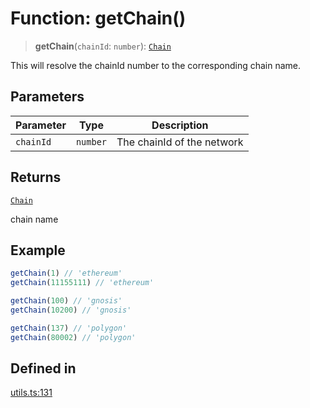 # Function: getChain()

> **getChain**(`chainId`: `number`): [`Chain`](/docs/packages/sdk/type-aliases/Chain.md)

This will resolve the chainId number to the corresponding chain name.

## Parameters

| Parameter | Type | Description |
| ------ | ------ | ------ |
| `chainId` | `number` | The chainId of the network |

## Returns

[`Chain`](/docs/packages/sdk/type-aliases/Chain.md)

chain name

## Example

```ts
getChain(1) // 'ethereum'
getChain(11155111) // 'ethereum'

getChain(100) // 'gnosis'
getChain(10200) // 'gnosis'

getChain(137) // 'polygon'
getChain(80002) // 'polygon'
```

## Defined in

[utils.ts:131](https://github.com/monerium/js-monorepo/blob/main/packages/sdk/src/utils.ts#L131)
